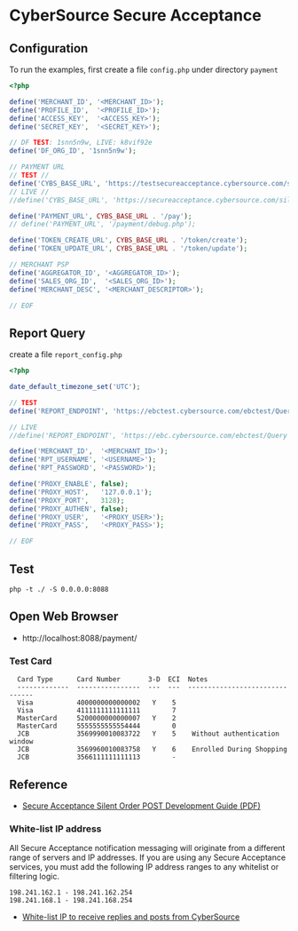 CyberSource Secure Acceptance
=============================

## Configuration

To run the examples, first create a file `config.php` under directory `payment`

```php
<?php

define('MERCHANT_ID', '<MERCHANT_ID>');
define('PROFILE_ID',  '<PROFILE_ID>');
define('ACCESS_KEY',  '<ACCESS_KEY>');
define('SECRET_KEY',  '<SECRET_KEY>');

// DF TEST: 1snn5n9w, LIVE: k8vif92e 
define('DF_ORG_ID', '1snn5n9w');

// PAYMENT URL
// TEST //
define('CYBS_BASE_URL', 'https://testsecureacceptance.cybersource.com/silent');
// LIVE //
//define('CYBS_BASE_URL', 'https://secureacceptance.cybersource.com/silent');

define('PAYMENT_URL', CYBS_BASE_URL . '/pay');
// define('PAYMENT_URL', '/payment/debug.php');

define('TOKEN_CREATE_URL', CYBS_BASE_URL . '/token/create');
define('TOKEN_UPDATE_URL', CYBS_BASE_URL . '/token/update');

// MERCHANT PSP
define('AGGREGATOR_ID', '<AGGREGATOR_ID>');
define('SALES_ORG_ID',  '<SALES_ORG_ID>');
define('MERCHANT_DESC', '<MERCHANT_DESCRIPTOR>');

// EOF
```

## Report Query

create a file `report_config.php`

```php
<?php

date_default_timezone_set('UTC');

// TEST
define('REPORT_ENDPOINT', 'https://ebctest.cybersource.com/ebctest/Query');

// LIVE
//define('REPORT_ENDPOINT', 'https://ebc.cybersource.com/ebctest/Query');

define('MERCHANT_ID',  '<MERCHANT_ID>');
define('RPT_USERNAME', '<USERNAME>');
define('RPT_PASSWORD', '<PASSWORD>');

define('PROXY_ENABLE', false);
define('PROXY_HOST',   '127.0.0.1');
define('PROXY_PORT',   3128);
define('PROXY_AUTHEN', false);
define('PROXY_USER',   '<PROXY_USER>');
define('PROXY_PASS',   '<PROXY_PASS>');

// EOF
```

## Test
```
php -t ./ -S 0.0.0.0:8088
```

## Open Web Browser
- http://localhost:8088/payment/

### Test Card

```
  Card Type      Card Number       3-D  ECI  Notes
  -------------  ----------------  ---  ---  -------------------------------
  Visa           4000000000000002   Y    5
  Visa           4111111111111111        7
  MasterCard     5200000000000007   Y    2
  MasterCard     5555555555554444        0
  JCB            3569990010083722   Y    5    Without authentication window
  JCB            3569960010083758   Y    6    Enrolled During Shopping
  JCB            3566111111111113        -
```

## Reference

- [Secure Acceptance Silent Order POST Development Guide (PDF)](https://github.com/e-payment/cybersource-secure-acceptance/blob/master/doc/Secure_Acceptance_SOP.pdf)

### White-list IP address

All Secure Acceptance notification messaging will originate from a different range of servers and IP addresses. If you are using any Secure Acceptance services, you must add the following IP address ranges to any whitelist or filtering logic.

```
198.241.162.1 - 198.241.162.254
198.241.168.1 - 198.241.168.254
```

- [White-list IP to receive replies and posts from CyberSource](https://support.cybersource.com/s/article/What-IP-addresses-should-I-add-to-my-white-list-to-receive-replies-and-posts-from-CyberSource)